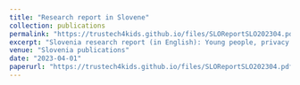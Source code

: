 ```yaml
---
title: "Research report in Slovene"
collection: publications
permalink: "https://trustech4kids.github.io/files/SLOReportSLO202304.pdf"
excerpt: "Slovenia research report (in English): Young people, privacy and trust in Slovenia (April 2023)"
venue: "Slovenia publications"
date: "2023-04-01"
paperurl: "https://trustech4kids.github.io/files/SLOReportSLO202304.pdf"
---
```

